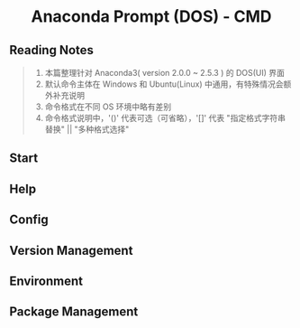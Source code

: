 <h1 align = "center"> Anaconda Prompt (DOS) - CMD</h1>

## Reading Notes

> 1. 本篇整理针对 Anaconda3( version 2.0.0 ~ 2.5.3 ) 的 DOS(UI) 界面
> 2. 默认命令主体在 Windows 和 Ubuntu(Linux) 中通用，有特殊情况会额外补充说明
> 3. 命令格式在不同 OS 环境中略有差别
> 4. 命令格式说明中，'()' 代表可选（可省略），'[]' 代表 "指定格式字符串替换" || "多种格式选择"

## Start

## Help

## Config

## Version Management

## Environment

## Package Management

